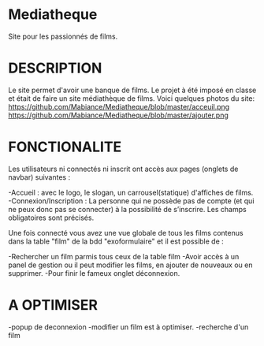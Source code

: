 # Mediatheque
Site pour les passionnés de films.

# DESCRIPTION

Le site permet d'avoir une banque de films.
Le projet à été imposé en classe et était de faire un site médiathèque de films.
Voici quelques photos du site: https://github.com/Mabiance/Mediatheque/blob/master/acceuil.png
https://github.com/Mabiance/Mediatheque/blob/master/ajouter.png

# FONCTIONALITE

Les utilisateurs ni connectés ni inscrit ont accès aux pages (onglets de navbar) suivantes :
 
-Accueil : avec le logo, le slogan, un carrousel(statique) d'affiches de films.
-Connexion/Inscription : La personne qui ne possède pas de compte (et qui ne peux donc pas se connecter) à la possibilité de s’inscrire. Les champs obligatoires sont précisés.


Une fois connecté vous avez une vue globale de tous les films contenus dans la table "film" de la bdd "exoformulaire" et il est possible de :

-Rechercher un film parmis tous ceux de la table film
-Avoir accès à un panel de gestion ou il peut modifier les films, en ajouter de nouveaux ou en supprimer.
-Pour finir le fameux onglet déconnexion.

# A OPTIMISER
-popup de deconnexion
-modifier un film est à optimiser.
-recherche d'un film

